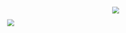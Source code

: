 <p align="center">
<img src="https://files.catbox.moe/7beupl.webp"/>
</p>

![](https://komarev.com/ghpvc/?username=cupidscharm&color=191919)
